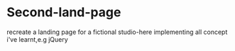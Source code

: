 # Second-land-page
recreate a landing page for a fictional studio-here implementing all concept i've learnt,e.g jQuery
